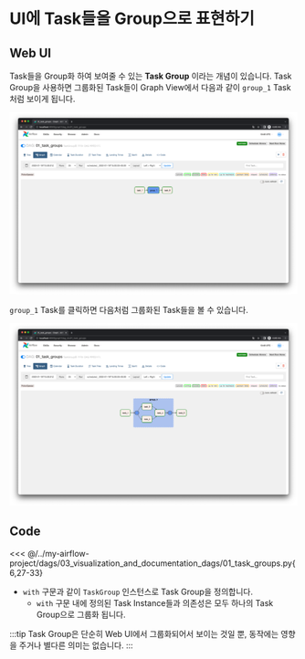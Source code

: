# UI에 Task들을 Group으로 표현하기

## Web UI

Task들을 Group화 하여 보여줄 수 있는 **Task Group** 이라는 개념이 있습니다.
Task Group을 사용하면 그룹화된 Task들이 Graph View에서 다음과 같이 `group_1` Task 처럼 보이게 됩니다.

![img.png](./img.png)

`group_1` Task를 클릭하면 다음처럼 그룹화된 Task들을 볼 수 있습니다.

![img_1.png](./img_1.png)

## Code

<<< @/../my-airflow-project/dags/03_visualization_and_documentation_dags/01_task_groups.py{6,27-33}

- `with` 구문과 같이 `TaskGroup` 인스턴스로 Task Group을 정의합니다.
  - `with` 구문 내에 정의된 Task Instance들과 의존성은 모두 하나의 Task Group으로 그룹화 됩니다.

:::tip
Task Group은 단순히 Web UI에서 그룹화되어서 보이는 것일 뿐, 동작에는 영향을 주거나 별다른 의미는 없습니다.
:::
